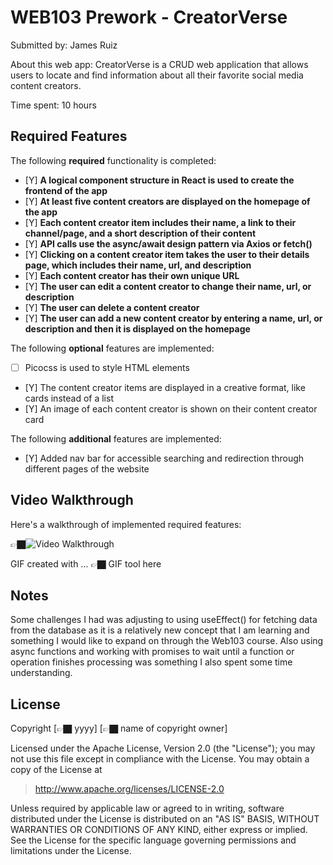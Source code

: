 # WEB103 Prework - CreatorVerse

Submitted by: James Ruiz

About this web app: CreatorVerse is a CRUD web application that allows users to locate and find information about all their favorite social media content creators. 

Time spent: 10 hours

## Required Features

The following **required** functionality is completed:

<!-- 👉🏿👉🏿👉🏿 Make sure to check off completed functionality below -->
- [Y] **A logical component structure in React is used to create the frontend of the app**
- [Y] **At least five content creators are displayed on the homepage of the app**
- [Y] **Each content creator item includes their name, a link to their channel/page, and a short description of their content**
- [Y] **API calls use the async/await design pattern via Axios or fetch()**
- [Y] **Clicking on a content creator item takes the user to their details page, which includes their name, url, and description**
- [Y] **Each content creator has their own unique URL**
- [Y] **The user can edit a content creator to change their name, url, or description**
- [Y] **The user can delete a content creator**
- [Y] **The user can add a new content creator by entering a name, url, or description and then it is displayed on the homepage**

The following **optional** features are implemented:

- [ ] Picocss is used to style HTML elements
- [Y] The content creator items are displayed in a creative format, like cards instead of a list
- [Y] An image of each content creator is shown on their content creator card

The following **additional** features are implemented:

* [Y] Added nav bar for accessible searching and redirection through different pages of the website

## Video Walkthrough

Here's a walkthrough of implemented required features:

👉🏿<img src='https://www.youtube.com/watch?v=jwZdikdRpEY' title='Video Walkthrough' width='' alt='Video Walkthrough' />

<!-- Replace this with whatever GIF tool you used! -->
GIF created with ...  👉🏿 GIF tool here
<!-- Recommended tools:
[Kap](https://getkap.co/) for macOS
[ScreenToGif](https://www.screentogif.com/) for Windows
[peek](https://github.com/phw/peek) for Linux. -->

## Notes

Some challenges I had was adjusting to using useEffect() for fetching data from the database as it is a relatively new concept that I am learning and something I would like to expand on through the Web103 course. Also using async functions and working with promises to wait until a function or operation finishes processing was something I also spent some time understanding.  

## License

Copyright [👉🏿 yyyy] [👉🏿 name of copyright owner]

Licensed under the Apache License, Version 2.0 (the "License"); you may not use this file except in compliance with the License. You may obtain a copy of the License at

> http://www.apache.org/licenses/LICENSE-2.0

Unless required by applicable law or agreed to in writing, software distributed under the License is distributed on an "AS IS" BASIS, WITHOUT WARRANTIES OR CONDITIONS OF ANY KIND, either express or implied. See the License for the specific language governing permissions and limitations under the License.
